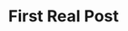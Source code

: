 ---
layout: post
title: First Real Post
excerpt: "I give it a try."
modified: 2016-05-29
tags: [intro, beginner, jekyll, tutorial]
comments: true
image:
  feature: sample-image-5.jpg
  credit: WeGraphics
  creditlink: http://wegraphics.net/downloads/free-ultimate-blurred-background-pack/
---
